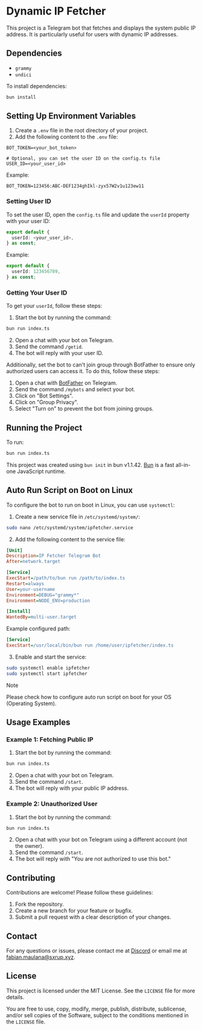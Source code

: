 # Dynamic IP Fetcher

This project is a Telegram bot that fetches and displays the system public IP address. It is particularly useful for users with dynamic IP addresses.

## Dependencies

- `grammy`
- `undici`

To install dependencies:

```bash
bun install
```

## Setting Up Environment Variables

1. Create a `.env` file in the root directory of your project.
2. Add the following content to the `.env` file:

```
BOT_TOKEN=<your_bot_token>

# Optional, you can set the user ID on the config.ts file
USER_ID=<your_user_id>
```

Example:

```
BOT_TOKEN=123456:ABC-DEF1234ghIkl-zyx57W2v1u123ew11
```

### Setting User ID

To set the user ID, open the `config.ts` file and update the `userId` property with your user ID:

```typescript
export default {
  userId: <your_user_id>,
} as const;
```

Example:

```typescript
export default {
  userId: 123456789,
} as const;
```

### Getting Your User ID

To get your `userId`, follow these steps:

1. Start the bot by running the command:

```bash
bun run index.ts
```

2. Open a chat with your bot on Telegram.
3. Send the command `/getid`.
4. The bot will reply with your user ID.

Additionally, set the bot to can't join group through BotFather to ensure only authorized users can access it. To do this, follow these steps:

1. Open a chat with [BotFather](https://t.me/botfather) on Telegram.
2. Send the command `/mybots` and select your bot.
3. Click on "Bot Settings".
4. Click on "Group Privacy".
5. Select "Turn on" to prevent the bot from joining groups.

## Running the Project

To run:

```bash
bun run index.ts
```

This project was created using `bun init` in bun v1.1.42. [Bun](https://bun.sh) is a fast all-in-one JavaScript runtime.

## Auto Run Script on Boot on Linux

To configure the bot to run on boot in Linux, you can use `systemctl`:

1. Create a new service file in `/etc/systemd/system/`:

```bash
sudo nano /etc/systemd/system/ipfetcher.service
```

2. Add the following content to the service file:

```ini
[Unit]
Description=IP Fetcher Telegram Bot
After=network.target

[Service]
ExecStart=/path/to/bun run /path/to/index.ts
Restart=always
User=your-username
Environment=DEBUG="grammy*"
Environment=NODE_ENV=production

[Install]
WantedBy=multi-user.target
```

Example configured path:

```ini
[Service]
ExecStart=/usr/local/bin/bun run /home/user/ipfetcher/index.ts
```

3. Enable and start the service:

```bash
sudo systemctl enable ipfetcher
sudo systemctl start ipfetcher
```

> [!NOTE]
> Please check how to configure auto run script on boot for your OS (Operating System).

## Usage Examples

### Example 1: Fetching Public IP

1. Start the bot by running the command:

```bash
bun run index.ts
```

2. Open a chat with your bot on Telegram.
3. Send the command `/start`.
4. The bot will reply with your public IP address.

### Example 2: Unauthorized User

1. Start the bot by running the command:

```bash
bun run index.ts
```

2. Open a chat with your bot on Telegram using a different account (not the owner).
3. Send the command `/start`.
4. The bot will reply with "You are not authorized to use this bot."

## Contributing

Contributions are welcome! Please follow these guidelines:

1. Fork the repository.
2. Create a new branch for your feature or bugfix.
3. Submit a pull request with a clear description of your changes.

## Contact

For any questions or issues, please contact me at [Discord](https://discord.com/users/681843628317868049) or email me at <fabian.maulana@sxrup.xyz>.

## License

This project is licensed under the MIT License. See the `LICENSE` file for more details.

You are free to use, copy, modify, merge, publish, distribute, sublicense, and/or sell copies of the Software, subject to the conditions mentioned in the `LICENSE` file.

